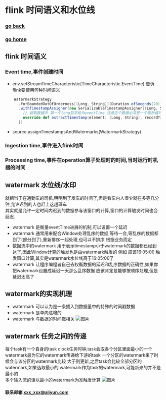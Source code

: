 #  flink 时间语义和水位线
### [go back](/x2q/flink/flink)      
### [go home](/x2q)       

## flink 时间语义
### Event time,事件创建时间
+ env.setStreamTimeCharacteristic(TimeCharacteristic.EventTime) 告诉flink要使用何种时间语义
                                                  
````scala
    WatermarkStrategy
      .forBoundedOutOfOrderness[(Long, String)](Duration.ofSeconds(20)) //指定水位线为延迟 20秒
      .withTimestampAssigner(new SerializableTimestampAssigner[(Long, String)] {
        // 提取数据中 第一个long型字段为eventTime 注意这个数据必须是一个毫秒值时间戳
        override def extractTimestamp(element: (Long, String), recordTimestamp: Long): Long = element._1  
      })
````                                                  
                                                  
+ source.assignTimestampsAndWatermarks(WatermarkStrategy)                                                  
### Ingestion time,事件进入flink时间
### Processing time,事件在operation算子处理时的时间,当时运行时机器的时间

## watermark 水位线/水印
就相当于在通勤车的司机,明明到了发车的时间了,但是看车内人很少就在多等几分钟,允许迟到的人也赶上这趟班车  
其实就是允许一定时间内迟到的数据参与该窗口的计算,窗口的计算触发时间也会延迟.
+ watermark 是衡量eventTime进展的机制,可以设置一个延迟
+ watermark 通常用来配合Window处理乱序的数据,等待一会,等乱序的数据都到了(部分到了),重新排序一起处理,也可以不排序
根据业务而定
+ 数据流中的watermark 用于表示timestamp小于watermark的数据都已经到达了,因此Window计算的触发也是由watermark触发的
例如 应该16:05:00 触发窗口计算,其实是watermark水位线高于16:05:00了
+ watermark 让程序编程者自己去权衡数据的延迟和乱序数据的正确性,如果你把watermark设置成延迟一天那么乱序数据
应该肯定是能够按顺序处理,但是延迟太高了
## watermark的实现机理
+ watermark 可以认为是一条插入到数据量中的特殊的时间戳数据
+ watermark 是单向递增的
+ watermark 与数据的时间戳相关
![图片](/static/img/20200804161139.png)  
## watermark 任务之间的传递
每个task有一个自身的task clock任务时钟,task会取各个分区里面最小的一个watermark最为它的watermark传递给下游的task
一个分区的watermark来了时候会与该分区的watermark比较 大于则更新,之后task会比较全部分区的watermark,如果选取最小的
watermark作为task的watermark,可能新来的并不是最小的   
多个输入流的话以最小的watermark为准触发计算
![图片](/static/img/20200804163136.png)  

#### 联系邮箱 xxx_xxx@aliyun.com